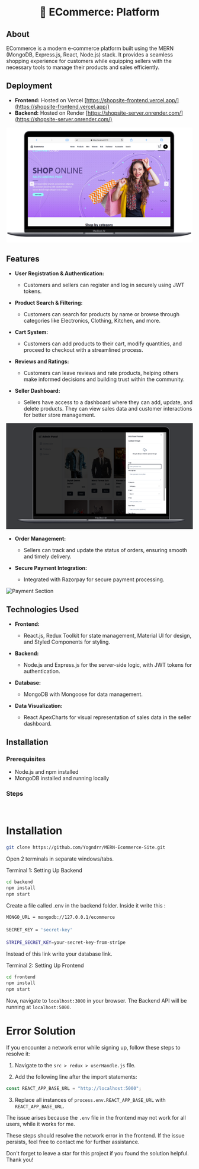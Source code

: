 <h1 align="center"> 🛒 ECommerce:  Platform </h1>

## About

ECommerce is a modern e-commerce platform built using the MERN (MongoDB, Express.js, React, Node.js) stack. It provides a seamless shopping experience for customers while equipping sellers with the necessary tools to manage their products and sales efficiently.

## Deployment
- **Frontend:** Hosted on Vercel [https://shopsite-frontend.vercel.app/](https://shopsite-frontend.vercel.app/)
- **Backend:** Hosted on Render [https://shopsite-server.onrender.com/](https://shopsite-server.onrender.com/)

![ Dashboard](./client/UI/user-interface.png)

## Features

- **User Registration & Authentication:** 
  - Customers and sellers can register and log in securely using JWT tokens.
  
- **Product Search & Filtering:** 
  - Customers can search for products by name or browse through categories like Electronics, Clothing, Kitchen, and more.

- **Cart System:** 
  - Customers can add products to their cart, modify quantities, and proceed to checkout with a streamlined process.

- **Reviews and Ratings:** 
  - Customers can leave reviews and rate products, helping others make informed decisions and building trust within the community.

- **Seller Dashboard:** 
  - Sellers have access to a dashboard where they can add, update, and delete products. They can view sales data and customer interactions for better store management.

![Admin Panel](./client/UI/admin.png)

- **Order Management:** 
  - Sellers can track and update the status of orders, ensuring smooth and timely delivery.

- **Secure Payment Integration:** 
  - Integrated with Razorpay for secure payment processing.

![Payment Section](./frontend/images/payment.png)

## Technologies Used

- **Frontend:** 
  - React.js, Redux Toolkit for state management, Material UI for design, and Styled Components for styling.
  
- **Backend:** 
  - Node.js and Express.js for the server-side logic, with JWT tokens for authentication.
  
- **Database:** 
  - MongoDB with Mongoose for data management.
  
- **Data Visualization:** 
  - React ApexCharts for visual representation of sales data in the seller dashboard.

## Installation

### Prerequisites
- Node.js and npm installed
- MongoDB installed and running locally

### Steps
<br>

# Installation

```sh
git clone https://github.com/Yogndrr/MERN-Ecommerce-Site.git
```
Open 2 terminals in separate windows/tabs.

Terminal 1: Setting Up Backend 
```sh
cd backend
npm install
npm start
```

Create a file called .env in the backend folder.
Inside it write this :

```sh
MONGO_URL = mongodb://127.0.0.1/ecommerce

SECRET_KEY = 'secret-key'

STRIPE_SECRET_KEY=your-secret-key-from-stripe
```
Instead of this link write your database link.

Terminal 2: Setting Up Frontend
```sh
cd frontend
npm install
npm start
```
Now, navigate to `localhost:3000` in your browser. 
The Backend API will be running at `localhost:5000`.
<br>
# Error Solution

If you encounter a network error while signing up, follow these steps to resolve it:

1. Navigate to the `src > redux > userHandle.js` file.

2. Add the following line after the import statements:

```javascript
const REACT_APP_BASE_URL = "http://localhost:5000";
```

3. Replace all instances of `process.env.REACT_APP_BASE_URL` with `REACT_APP_BASE_URL`.

The issue arises because the `.env` file in the frontend may not work for all users, while it works for me.

These steps should resolve the network error in the frontend. If the issue persists, feel free to contact me for further assistance.

Don't forget to leave a star for this project if you found the solution helpful. Thank you!



